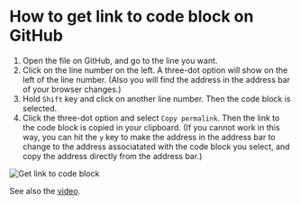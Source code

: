 # How to get link to code block on GitHub #

1. Open the file on GitHub, and go to the line you want.
1. Click on the line number on the left.  A three-dot option will show
   on the left of the line number.  (Also you will find the address in
   the address bar of your browser changes.)
1. Hold `Shift` key and click on another line number.  Then the code
   block is selected.
1. Click the three-dot option and select `Copy permalink`.  Then the
   link to the code block is copied in your clipboard.  (If you cannot
   work in this way, you can hit the `y` key to make the address in
   the address bar to change to the address associatated with the code
   block you select, and copy the address directly from the address
   bar.)

![Get link to code block](figure/link-github-code.gif "demo")

See also the [video](video/link-github-code.mp4 "demo").


